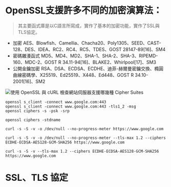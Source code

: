 # OpenSSL支援許多不同的加密演算法：

> 其主要函式庫是以C語言所寫成，實作了基本的加密功能，實作了SSL與TLS協定。


- 加密 AES、Blowfish、Camellia、Chacha20、Poly1305、SEED、CAST-128、DES、IDEA、RC2、RC4、RC5、TDES、GOST 28147-89[16]、SM4
- 密碼雜湊函式 MD5、MD4、MD2、SHA-1、SHA-2、SHA-3、RIPEMD-160、MDC-2、GOST R 34.11-94[16]、BLAKE2、Whirlpool[17]、SM3
- 公開金鑰加密 RSA、DSA、ECDSA、ECDHE、迪菲-赫爾曼密鑰交換、橢圓曲線密碼學、X25519、Ed25519、X448、Ed448、GOST R 34.10-2001[16]、SM2



![使用 OpenSSL 與 cURL 檢查網站伺服器支援哪幾種 Cipher Suites]()


```shell
openssl s_client -connect www.google.com:443
openssl s_client -connect www.google.com:443 -tls1_2 -msg
openssl ciphers -s -psk -srp
```


```shell
openssl ciphers -stdname

curl -s -S -v -o /dev/null --no-progress-meter https://www.google.com

curl -s -S -v -o /dev/null --no-progress-meter --tls-max 1.2 --ciphers ECDHE-ECDSA-AES128-GCM-SHA256 https://www.google.com

curl -s -S -v --tls-max 1.2 --ciphers ECDHE-ECDSA-AES128-GCM-SHA256 https://www.google.com
```

# SSL、TLS 協定
